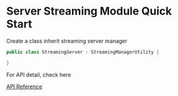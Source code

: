 # Server Streaming Module Quick Start

Create a class inherit streaming server manager

```csharp
public class StreamingServer : StreamingManagerUtility {

}
```

For API detail, check here

[API Reference](../../../api/Funique.Streaming.IStreamingManagerUtility.html)